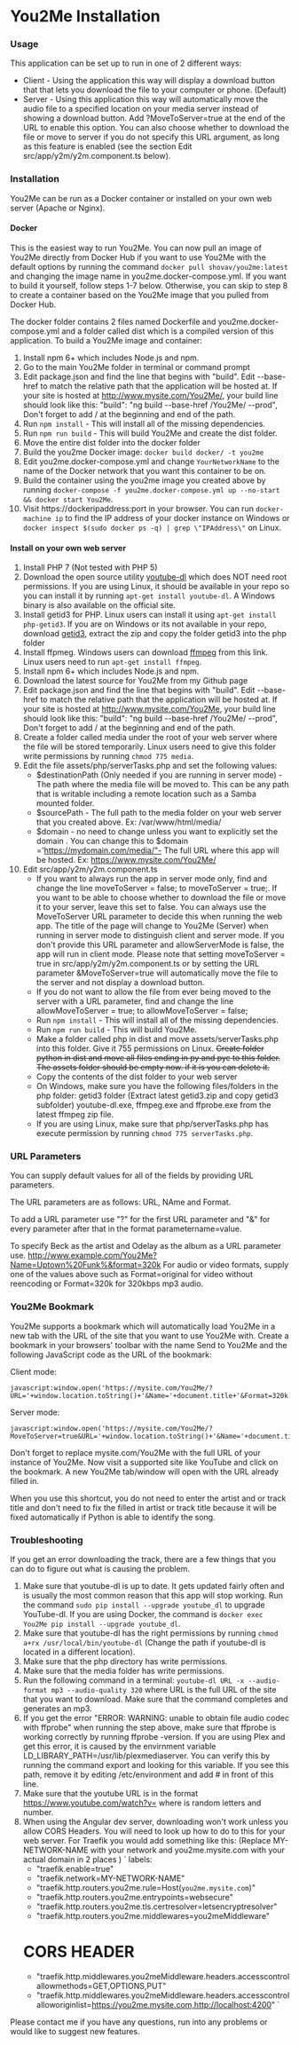 # You2Me Installation

### Usage
This application can be set up to run in one of 2 different ways: 

 - Client - Using the application this way will display a download button that that lets you download the file to your computer or phone. (Default)
 - Server - Using this application this way will automatically move the audio file to a specified location on your media server instead of showing a download button. Add ?MoveToServer=true at the end of the URL to enable this option. You can also choose whether to download the file or move to server if you do not specify this URL argument, as long as this feature is enabled (see the section Edit src/app/y2m/y2m.component.ts below).

### Installation

You2Me can be run as a Docker container or installed on your own web server (Apache or Nginx). 

#### Docker
This is the easiest way to run You2Me. You can now pull an image of You2Me directly from Docker Hub if you want to use You2Me with the default options by running the command `docker pull shovav/you2me:latest` and changing the image name in you2me.docker-compose.yml. If you want to build it yourself, follow steps 1-7 below. Otherwise, you can skip to step 8 to create a container based on the You2Me image that you pulled from Docker Hub.

The docker folder contains 2 files named Dockerfile and you2me.docker-compose.yml and a folder called dist which is a compiled version of this application. To build a You2Me image and container:

   1. Install npm 6+ which includes Node.js and npm.
   1. Go to the main You2Me folder in terminal or command prompt
   1. Edit package.json and find the line that begins with "build". Edit --base-href to match the relative path that the application will be hosted at. If your site is hosted at http://www.mysite.com/You2Me/, your build line should look like this: "build": "ng build --base-href /You2Me/ --prod", Don't forget to add / at the beginning and end of the path.
   1. Run `npm install` - This will install all of the missing dependencies.
   1. Run `npm run build` - This will build You2Me and create the dist folder.
   1. Move the entire dist folder into the docker folder
   1. Build the you2me Docker image: `docker build docker/ -t you2me`
   1. Edit you2me.docker-compose.yml and change `YourNetworkName` to the name of the Docker network that you want this container to be on.
   1. Build the container using the you2me image you created above by running `docker-compose -f you2me.docker-compose.yml up --no-start && docker start You2Me`.
   1. Visit https://dockeripaddress:port in your browser. You can run `docker-machine ip` to find the IP address of your docker instance on Windows or `docker inspect $(sudo docker ps -q) | grep \"IPAddress\"` on Linux.

#### Install on your own web server
   1. Install  PHP 7 (Not tested with PHP 5) 
   1. Download the open source utility [youtube-dl](https://rg3.github.io/youtube-dl/) which does NOT need root permissions. If you are using Linux, it should be available in your repo so you can install it by running `apt-get install youtube-dl`. A Windows binary is also available on the official site.
   1. Install getid3 for PHP. Linux users can install it using `apt-get install php-getid3`. If you are on Windows or its not available in your repo, download [getid3](http://getid3.sourceforge.net), extract the zip and copy the folder getid3 into the php folder
   1. Install ffpmeg. Windows users can download [ffmpeg](https://ffmpeg.org/) from this link. Linux users need to run `apt-get install ffmpeg`.
   1. Install npm 6+ which includes Node.js and npm.
   1. Download the latest source for You2Me from my Github page
   1. Edit package.json and find the line that begins with "build". Edit --base-href to match the relative path that the application will be hosted at. If your site is hosted at http://www.mysite.com/You2Me, your build line should look like this: "build": "ng build --base-href /You2Me/ --prod", Don't forget to add / at the beginning and end of the path.
   1. Create a folder called media under the root of your web server where the file will be stored temporarily. Linux users need to give this folder write permissions by running `chmod 775 media`.
   1. Edit the file assets/php/serverTasks.php and set the following values: 
        - $destinationPath (Only needed if you are running in server mode) - The path where the media file will be moved to. This can be any path that is writable including a remote location such as a Samba mounted folder.
        - $sourcePath - The full path to the media folder on your web server that you created above. Ex: /var/www/html/media/
        - $domain - no need to change unless you want to explicitly set the domain . You can change this to $domain ='https://mydomain.com/media/"- The full URL where this app will be hosted. Ex: https://www.mysite.com/You2Me/
   1. Edit src/app/y2m/y2m.component.ts 
        - If you want to always run the app in server mode only, find and change the line moveToServer = false; to moveToServer = true;. If you want to be able to choose whether to download the file or move it to your server, leave this set to false. You can always use the MoveToServer URL parameter to decide this when running the web app. The title of the page will change to You2Me (Server) when running in server mode to distinguish client and server mode. If you don't provide this URL parameter and allowServerMode is false, the app will run in client mode. Please note that setting moveToServer = true in src/app/y2m/y2m.component.ts  or by setting the URL parameter &MoveToServer=true will automatically move the file to the server and not display a download button.
        - If you do not want to allow the file from ever being moved to the server with a URL parameter, find and change the line allowMoveToServer = true; to allowMoveToServer = false;
        - Run `npm install` - This will install all of the missing dependencies.
        - Run `npm run build` - This will build You2Me.
        - Make a folder called php in dist and move assets/serverTasks.php into this folder. Give it 755 permissions on Linux. ~~Create folder python in dist and move all files ending in py and pyc to this folder. The assets folder should be empty now. if it is you can delete it.~~   
        - Copy the contents of the dist folder to your web server
        - On Windows, make sure you have the following files/folders in the php folder: getid3 folder (Extract latest getid3.zip and copy getid3 subfolder) youtube-dl.exe, ffmpeg.exe and ffprobe.exe from the latest ffmpeg zip file.
        - If you are using Linux, make sure that php/serverTasks.php has execute permission by running `chmod 775 serverTasks.php`.

### URL Parameters
You can supply default values for all of the fields by providing URL parameters.

The URL parameters are as follows: URL, NAme and Format. 

To add a URL parameter use "?" for the first URL parameter and "&" for every parameter after that in the format parametername=value. 

To specify Beck as the artist and Odelay as the album as a URL parameter use. http://www.example.com/You2Me?Name=Uptown%20Funk%&format=320k For audio or video formats, supply one of the values above such as Format=original for video without reencoding or Format=320k for 320kbps mp3 audio.

### You2Me Bookmark

You2Me supports a bookmark which will automatically load You2Me in a new tab with the URL of the site that you want to use You2Me with. Create a bookmark in your browsers' toolbar with the name Send to You2Me and the following JavaScript code as the URL of the bookmark:

Client mode:

```
javascript:window.open('https://mysite.com/You2Me/?URL='+window.location.toString()+'&Name='+document.title+'&Format=320k','_parent','');event.preventDefault();
```
Server mode:

```
javascript:window.open('https://mysite.com/You2Me/?MoveToServer=true&URL='+window.location.toString()+'&Name='+document.title+'&Format=320k','_parent','');event.preventDefault();
```

Don't forget to replace mysite.com/You2Me with the full URL of your instance of You2Me. Now visit a supported site like YouTube and click on the bookmark. A new You2Me tab/window will open with the URL already filled in. 

When you use this shortcut, you do not need to enter the artist and or track title and don't need to fix the filled in artist or track title because it will be fixed automatically if Python is able to identify the song.

### Troubleshooting

If you get an error downloading the track, there are a few things that you can do to figure out what is causing the problem.

1. Make sure that youtube-dl is up to date. It gets updated fairly often and is usually the most common reason that this app  will stop working. Run the command `sudo pip install --upgrade youtube_dl` to upgrade YouTube-dl. If you are using Docker, the command is `docker exec You2Me pip install --upgrade youtube_dl`.
1. Make sure that youtube-dl has the right permissions by running `chmod a+rx /usr/local/bin/youtube-dl` (Change the path if youtube-dl is located in a different location).
1. Make sure that the php directory has write permissions.
1. Make sure that the media folder has write permissions. 
1. Run the following command in a terminal: `youtube-dl URL -x --audio-format mp3 --audio-quality 320` where URL is the full URL of the site that you want to download. Make sure that the command completes and generates an mp3.
1. If you get the error "ERROR: WARNING: unable to obtain file audio codec with ffprobe" when running the step above, make sure that ffprobe is working     correctly by running ffprobe -version. If you are using Plex and get this error, it is caused by the envirnment variable LD_LIBRARY_PATH=/usr/lib/plexmediaserver. You can verify this by running the command export and looking for this variable. If you see this path, remove it by editing /etc/environment and add # in front of this line.
1. Make sure that the youtube URL is in the format https://www.youtube.com/watch?v=<YOUTUBEID> where <YOUTUBEID> is random letters and number.
1. When using the Angular dev server, downloading won't work unless you allow CORS Headers. You will need to look up how to do to this for your web server. For Traefik you would add something like this: (Replace MY-NETWORK-NAME with your network and you2me.mysite.com with your actual domain in 2 places )
`
labels:
     - "traefik.enable=true"
     - "traefik.network=MY-NETWORK-NAME"
     - "traefik.http.routers.you2me.rule=Host(`you2me.mysite.com`)"
     - "traefik.http.routers.you2me.entrypoints=websecure"
     - "traefik.http.routers.you2me.tls.certresolver=letsencryptresolver"
     - "traefik.http.routers.you2me.middlewares=you2meMiddleware"
     # CORS HEADER
     - "traefik.http.middlewares.you2meMiddleware.headers.accesscontrolallowmethods=GET,OPTIONS,PUT"
     - "traefik.http.middlewares.you2meMiddleware.headers.accesscontrolalloworiginlist=https://you2me.mysite.com,http://localhost:4200"
`

Please contact me if you have any questions, run into any problems or would like to suggest new features. 